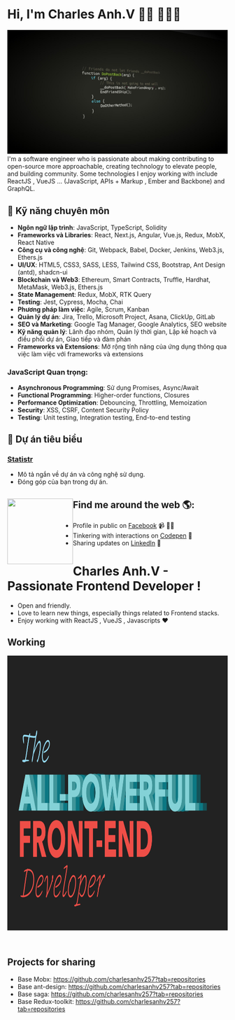 # Hi, I'm Charles Anh.V 👋🏾 👩🏾‍💻

<img src="https://github.com/charlesanhv257/charlesanhv257/blob/main/wp9641785.jpg?raw=true" alt="frontend developer by charlesAnh.V">
I'm a software engineer who is passionate about making contributing to open-source more approachable, creating technology to elevate people, and building community. Some technologies I enjoy working with include ReactJS , VueJS ... (JavaScript, APIs + Markup , Ember and Backbone) and GraphQL.

## 🚀 Kỹ năng chuyên môn

- **Ngôn ngữ lập trình**: JavaScript, TypeScript, Solidity
- **Frameworks và Libraries**: React, Next.js, Angular, Vue.js, Redux, MobX, React Native
- **Công cụ và công nghệ**: Git, Webpack, Babel, Docker, Jenkins, Web3.js, Ethers.js
- **UI/UX**: HTML5, CSS3, SASS, LESS, Tailwind CSS, Bootstrap, Ant Design (antd), shadcn-ui
- **Blockchain và Web3**: Ethereum, Smart Contracts, Truffle, Hardhat, MetaMask, Web3.js, Ethers.js
- **State Management**: Redux, MobX, RTK Query
- **Testing**: Jest, Cypress, Mocha, Chai
- **Phương pháp làm việc**: Agile, Scrum, Kanban
- **Quản lý dự án**: Jira, Trello, Microsoft Project, Asana, ClickUp, GitLab
- **SEO và Marketing**: Google Tag Manager, Google Analytics, SEO website
- **Kỹ năng quản lý**: Lãnh đạo nhóm, Quản lý thời gian, Lập kế hoạch và điều phối dự án, Giao tiếp và đàm phán
- **Frameworks và Extensions**: Mở rộng tính năng của ứng dụng thông qua việc làm việc với frameworks và extensions


### JavaScript Quan trọng:
- **Asynchronous Programming**: Sử dụng Promises, Async/Await
- **Functional Programming**: Higher-order functions, Closures
- **Performance Optimization**: Debouncing, Throttling, Memoization
- **Security**: XSS, CSRF, Content Security Policy
- **Testing**: Unit testing, Integration testing, End-to-end testing

## 🌟 Dự án tiêu biểu
### [Statistr](https://statistr.com/)
- Mô tả ngắn về dự án và công nghệ sử dụng.
- Đóng góp của bạn trong dự án.

## Find me around the web 🌎: <a href="https://github.com/sponsors/M0nica"><img align="left" width="150" height="150" src="https://github.com/M0nica/M0nica/blob/main/octomonica/m0nica-octocat-rotating.gif?raw=true"></a>
- Profile in public on <a href="https://www.facebook.com/developer257/">Facebook</a> 📹 ✍🏾
- Tinkering with interactions on <a href="https://codepen.io/charlesanhv257"> Codepen</a> 🏓
- Sharing updates on <a href="https://www.linkedin.com/in/anhv-charles-325124233/">LinkedIn</a> 💼



# Charles Anh.V - Passionate Frontend Developer !

- Open and friendly.
- Love to learn new things, especially things related to Frontend stacks.
- Enjoy working with ReactJS , VueJS , Javascripts ❤

## Working 
<a href="https://github.com/charlesanhv257"><img align="center" width="100%" height="628" src="https://github.com/charlesanhv257/charlesanhv257/blob/main/wp9641797.png?raw=true"></a>

<br />

## Projects for sharing

- Base Mobx: https://github.com/charlesanhv257?tab=repositories
- Base ant-design: https://github.com/charlesanhv257?tab=repositories
- Base saga: https://github.com/charlesanhv257?tab=repositories
- Base Redux-toolkit: https://github.com/charlesanhv257?tab=repositories
